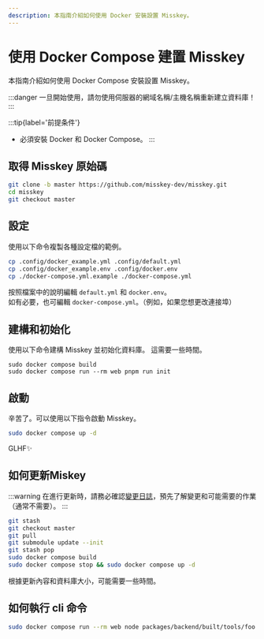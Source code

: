 ```yaml
---
description: 本指南介紹如何使用 Docker 安裝設置 Misskey。
---
```


# 使用 Docker Compose 建置 Misskey

本指南介紹如何使用 Docker Compose 安裝設置 Misskey。

:::danger
一旦開始使用，請勿使用伺服器的網域名稱/主機名稱重新建立資料庫！
:::

:::tip{label='前提条件'}

- 必須安裝 Docker 和 Docker Compose。
  :::

## 取得 Misskey 原始碼

```sh
git clone -b master https://github.com/misskey-dev/misskey.git
cd misskey
git checkout master
```

## 設定

使用以下命令複製各種設定檔的範例。

```sh
cp .config/docker_example.yml .config/default.yml
cp .config/docker_example.env .config/docker.env
cp ./docker-compose.yml.example ./docker-compose.yml
```

按照檔案中的說明編輯 `default.yml` 和 `docker.env`。\
如有必要，也可編輯 `docker-compose.yml`。（例如，如果您想更改連接埠）

## 建構和初始化

使用以下命令建構 Misskey 並初始化資料庫。
這需要一些時間。

```shell
sudo docker compose build
sudo docker compose run --rm web pnpm run init
```

## 啟動

辛苦了。可以使用以下指令啟動 Misskey。

```sh
sudo docker compose up -d
```

GLHF✨

## 如何更新Miskey

:::warning
在進行更新時，請務必確認[變更日誌](https://github.com/misskey-dev/misskey/blob/master/CHANGELOG.md)，預先了解變更和可能需要的作業（通常不需要）。
:::

```sh
git stash
git checkout master
git pull
git submodule update --init
git stash pop
sudo docker compose build
sudo docker compose stop && sudo docker compose up -d
```

根據更新內容和資料庫大小，可能需要一些時間。

## 如何執行 cli 命令

```sh
sudo docker compose run --rm web node packages/backend/built/tools/foo bar
```
